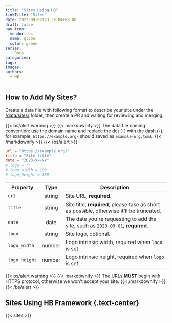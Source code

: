 ```yaml
---
title: "Sites Using HB"
linkTitle: "Sites"
date: 2023-09-02T23:39:04+08:00
draft: false
nav_icon:
  vendor: bs
  name: globe
  color: green
series:
  - Docs
categories:
tags:
images:
authors:
  - HB
---
```


## How to Add My Sites?

Create a data file with following format to describe your site under the [/data/sites/](https://github.com/hbstack/site/blob/main/data/sites/) folder, then create a PR and waiting for reviewing and merging.

{{< bs/alert warning >}}
{{< markdownify >}}
The data file naming convention: use the domain name and replace the dot (`.`) with the dash (`-`), for example, `https://example.org/` should saved as `example-org.toml`.
{{< /markdownify >}}
{{< /bs/alert >}}

```toml
url = "https://example.org/"
title = "Site title"
date = "2023-xx-xx"
# logo = ""
# logo_width = 100
# logo_height = 100
```

| Property | Type | Description |
| -------- | :--: | ----------- |
| `url` | string | Site URL, **required**. |
| `title` | string | Site title, **required**, please take as short as possible, otherwise it'll be truncated. |
| `date` | date | The date you're requesting to add the site, such as `2023-09-01`, **required**. |
| `logo` | string | Site logo, optional. |
| `logo_width` | number | Logo intrinsic width, required when `logo` is set. |
| `logo_height` | number | Logo intrinsic height, required when `logo` is set. |

{{< bs/alert warning >}}
{{< markdownify >}}
The URLs **MUST** begin with HTTPS protocol, otherwise we won't accept your site.
{{< /markdownify >}}
{{< /bs/alert >}}

## Sites Using HB Framework {.text-center}

{{< sites >}}
